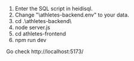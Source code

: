 1. Enter the SQL script in heidisql.
2. Change "\athletes-backend\.env" to your data.
3. cd .\athletes-backend\
4. node server.js
5. cd athletes-frontend
6. npm run dev

Go check
http://localhost:5173/

